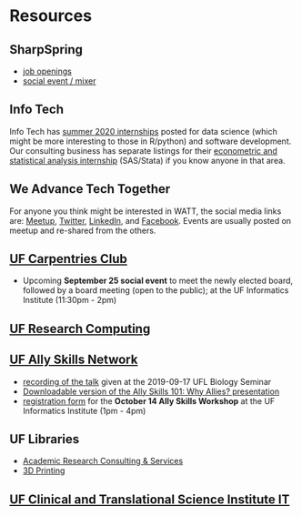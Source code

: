 # Resources

## SharpSpring

* [job openings](https://careers.sharpspring.com/)
* [social event / mixer](https://careers.sharpspring.com/buzz/)

## Info Tech

Info Tech has [summer 2020 internships](https://www.infotechfl.com/careers) posted for data science (which might be more interesting to those in R/python) and software development. Our consulting business has separate listings for their [econometric and statistical analysis internship](https://www.infotechconsulting.com/careers/) (SAS/Stata) if you know anyone in that area.

## We Advance Tech Together

For anyone you think might be interested in WATT, the social media links are: [Meetup](https://www.meetup.com/WATT-We-Advance-Tech-Together/), [Twitter](https://twitter.com/watt_zone), [LinkedIn](http://linkedin.com/company/watt-zone), and [Facebook](https://www.facebook.com/watt.weadvancetechtogether/). Events are usually posted on meetup and re-shared from the others.

## [UF Carpentries Club](https://www.uf-carpentries.org/)

* Upcoming **September 25 social event** to meet the newly elected board, followed by a board meeting (open to the public); at the UF Informatics Institute (11:30pm - 2pm)

## [UF Research Computing](https://www.rc.ufl.edu/)

## [UF Ally Skills Network](https://ufallyskillsnetwork.weebly.com/)

* [recording of the talk](https://mediasite.video.ufl.edu/Mediasite/Play/afd1b01bc2364afb88e70e7e3c7c901f1d) given at the 2019-09-17 UFL Biology Seminar
* [Downloadable version of the Ally Skills 101: Why Allies? presentation](https://ufallyskillsnetwork.weebly.com/uploads/1/2/7/0/127030166/whyallies101_bledsoelewis_sept2019_shared.pptx)
* [registration form](https://forms.gle/eSPc1V27qE4CiJqq5) for the **October 14 Ally Skills Workshop** at the UF Informatics Institute (1pm - 4pm)

## UF Libraries

* [Academic Research Consulting & Services](http://arcs.uflib.ufl.edu/)
* [3D Printing](https://guides.uflib.ufl.edu/3dprinter)

## [UF Clinical and Translational Science Institute IT](https://www.ctsi.ufl.edu/)